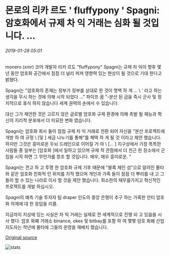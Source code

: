 # 몬로의 리카 르도 ' fluffypony ' Spagni: 암호화에서 규제 차 익 거래는 심화 될 것입니다. ...

###### 2019-01-28 05:01

monero (xmr) 코어 개발자 리카 르도 "fluffypony" Spagni는 규제 차 익이 향후 몇 년 동안 암호화 공간에서 점점 더 널리 퍼져 영향력 있는 현상이 될 것으로 기대 한다고 밝혔다.

Spagni는 "암호화의 존재는 정부가 정부를 상대로 한 것이 명백 하 게 ... \ ' 라고 하는 생각을 무시 하는 것에 의해 시작 되었다 ..." 파이프 꿈 "-분산 된 금융 즉시 군사 및 정치적으로 휴식 하지 않습니다 세계 권력의 손에서 수 있습니다.

대신 그가 제안한 것은 고르지 않은 글로벌 암호화 규제 환경에 의해 촉발 될 재능과 혁신의 지리적 분포에서 더 미묘한 변화 였습니다.

Spagni는 암호화 회사 들이 점점 규제 차 익 거래로 전환 되어 자신을 "분산 프로젝트에 개방 하 여 규정 \ [및 \] 세금 나누기를 통해"를 채택 하 게 될 것 이라고 제안 했습니다. 하지만 그것은 흥미로운 두뇌 드레인으로 이어질 거 야 \ [... \] 지구상에서 가장 똑똑한 사람들 중 일부는 [암호화 \]에서 일하고 있으며 규제 적 관점에서 더 친근 한 장소에서 군집을 시작 하면 그 무언가를 창조 할 것입니다. 매우, 매우 흥미로운. "

Spagni는 견고 하 고 투명 한 암호화 규제 기후 때문에 "블록 체인 섬"으로 알려진 몰타와 같은 암호화 친화적 인 위치를 지적 했으며 개인과 가족 들이 점점 더 뿌리를 내 고 그들이 할 수 있는 나라로 이사 할 것을 제안 했습니다. 최소한의 채무를가지고 혁신적인 프로젝트를 개발 하십시오.

Spagni의 예측 기술 투자자 팀 draper 인도의 중앙 은행이 추구 하는 가혹한 안티 암호화 의제에 대 한 응답을 리콜.

지금까지 지상에 있는 사실은 차 익 거래는 실제로 전 세계적으로 진행 되 고 있음을 시사 했다. 암호 화폐 거래소 binance, okex 및 bitbay를 포함 하 여 몇몇 암호 화폐 산업 지도자는 작년에 몰타에 그들의 운영을 재배치 했습니다.

[Original source](https://cointelegraph.com/news/moneros-riccardo-fluffypony-spagni-regulatory-arbitrage-in-crypto-will-intensify)

![stats](https://c.statcounter.com/11760860/0/a89fa40b/1/ "stats")